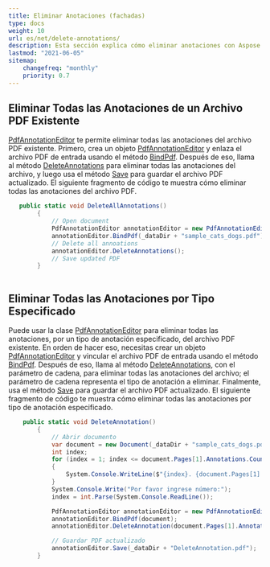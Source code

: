 ```yaml
---
title: Eliminar Anotaciones (fachadas)
type: docs
weight: 10
url: es/net/delete-annotations/
description: Esta sección explica cómo eliminar anotaciones con Aspose.PDF Facades utilizando la clase PdfAnnotationEditor.
lastmod: "2021-06-05"
sitemap:
    changefreq: "monthly"
    priority: 0.7
---
```


## Eliminar Todas las Anotaciones de un Archivo PDF Existente

[PdfAnnotationEditor](https://reference.aspose.com/pdf/net/aspose.pdf.facades/pdfannotationeditor) te permite eliminar todas las anotaciones del archivo PDF existente. Primero, crea un objeto [PdfAnnotationEditor](https://reference.aspose.com/pdf/net/aspose.pdf.facades/pdfannotationeditor) y enlaza el archivo PDF de entrada usando el método [BindPdf](https://reference.aspose.com/pdf/net/aspose.pdf.facades.facade/bindpdf/methods/3). Después de eso, llama al método [DeleteAnnotations](https://reference.aspose.com/pdf/net/aspose.pdf.facades/pdfannotationeditor/methods/deleteannotations) para eliminar todas las anotaciones del archivo, y luego usa el método [Save](https://reference.aspose.com/pdf/net/aspose.pdf/document/methods/save) para guardar el archivo PDF actualizado. El siguiente fragmento de código te muestra cómo eliminar todas las anotaciones del archivo PDF.

```csharp
   public static void DeleteAllAnnotations()
        {
            // Open document
            PdfAnnotationEditor annotationEditor = new PdfAnnotationEditor();
            annotationEditor.BindPdf(_dataDir + "sample_cats_dogs.pdf");
            // Delete all annoations
            annotationEditor.DeleteAnnotations();
            // Save updated PDF
        }   
    
```
## Eliminar Todas las Anotaciones por Tipo Especificado

Puede usar la clase [PdfAnnotationEditor](https://reference.aspose.com/pdf/net/aspose.pdf.facades/pdfannotationeditor) para eliminar todas las anotaciones, por un tipo de anotación especificado, del archivo PDF existente. En orden de hacer eso, necesitas crear un objeto [PdfAnnotationEditor](https://reference.aspose.com/pdf/net/aspose.pdf.facades/pdfannotationeditor) y vincular el archivo PDF de entrada usando el método [BindPdf](https://reference.aspose.com/pdf/net/aspose.pdf.facades.facade/bindpdf/methods/3). Después de eso, llama al método [DeleteAnnotations](https://reference.aspose.com/pdf/net/aspose.pdf.facades/pdfannotationeditor/methods/deleteannotations), con el parámetro de cadena, para eliminar todas las anotaciones del archivo; el parámetro de cadena representa el tipo de anotación a eliminar. Finalmente, usa el método [Save](https://reference.aspose.com/pdf/net/aspose.pdf/document/methods/save) para guardar el archivo PDF actualizado. El siguiente fragmento de código te muestra cómo eliminar todas las anotaciones por tipo de anotación especificado.

```csharp
    public static void DeleteAnnotation()
        {
            // Abrir documento
            var document = new Document(_dataDir + "sample_cats_dogs.pdf");
            int index;
            for (index = 1; index <= document.Pages[1].Annotations.Count; index++)
            {
                System.Console.WriteLine($"{index}. {document.Pages[1].Annotations[index].Name} {document.Pages[1].Annotations[index].AnnotationType}");
            }
            System.Console.Write("Por favor ingrese número:");
            index = int.Parse(System.Console.ReadLine());

            PdfAnnotationEditor annotationEditor = new PdfAnnotationEditor();
            annotationEditor.BindPdf(document);
            annotationEditor.DeleteAnnotation(document.Pages[1].Annotations[index].Name);

            // Guardar PDF actualizado
            annotationEditor.Save(_dataDir + "DeleteAnnotation.pdf");
        }
```